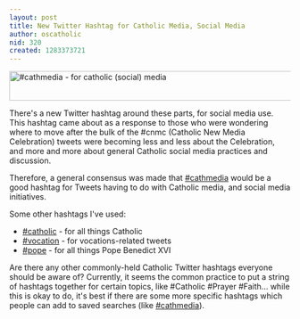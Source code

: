 ```yaml
---
layout: post
title: New Twitter Hashtag for Catholic Media, Social Media
author: oscatholic
nid: 320
created: 1283373721
---
```

<p class="rtecenter"><a href="http://search.twitter.com/search?q=%23cathmedia"><img alt="#cathmedia - for catholic (social) media" src="http://www.opensourcecatholic.com/sites/opensourcecatholic.com/files/user-uploads/oscatholic/cathmedia-twitter-hashtag-for-catholics_0.jpg" style="border-top-width: 0px; border-right-width: 0px; border-bottom-width: 0px; border-left-width: 0px; border-top-style: solid; border-right-style: solid; border-bottom-style: solid; border-left-style: solid; width: 542px; height: 53px; " title="" /></a></p>
<p>There&#39;s a new Twitter hashtag around these parts, for social media use. This hashtag came about as a response to those who were wondering where to move after the bulk of the #cnmc (Catholic New Media Celebration) tweets were becoming less and less about the Celebration, and more and more about general Catholic social media practices and discussion.</p>
<p>Therefore, a general consensus was made that <a href="http://search.twitter.com/search?q=%23cathmedia">#cathmedia</a> would be a good hashtag for Tweets having to do with Catholic media, and social media initiatives.</p>
<p>Some other hashtags I&#39;ve used:</p>
<ul>
<li><a href="http://search.twitter.com/search?q=%23catholic">#catholic</a> - for all things Catholic</li>
<li><a href="http://search.twitter.com/search?q=%23vocation">#vocation</a> - for vocations-related tweets</li>
<li><a href="http://search.twitter.com/search?q=%23pope">#pope</a> - for all things Pope Benedict XVI</li>
</ul>
<p>Are there any other commonly-held Catholic Twitter hashtags everyone should be aware of? Currently, it seems the common practice to put a string of hashtags together for certain topics, like #Catholic #Prayer #Faith... while this is okay to do, it&#39;s best if there are some more specific hashtags which people can add to saved searches (like <a href="http://search.twitter.com/search?q=%23cathmedia">#cathmedia</a>).</p>
